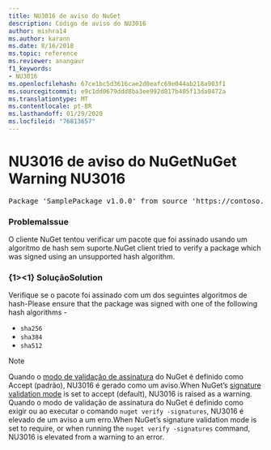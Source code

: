 ```yaml
---
title: NU3016 de aviso do NuGet
description: Código de aviso do NU3016
author: mishra14
ms.author: karann
ms.date: 8/16/2018
ms.topic: reference
ms.reviewer: anangaur
f1_keywords:
- NU3016
ms.openlocfilehash: 67ce1bc5d3616cae2d0eafc69e044ab218a903f1
ms.sourcegitcommit: e9c1dd0679ddd8ba3ee992d817b405f13da0472a
ms.translationtype: MT
ms.contentlocale: pt-BR
ms.lasthandoff: 01/29/2020
ms.locfileid: "76813657"
---
```

# <a name="nuget-warning-nu3016"></a><span data-ttu-id="d5719-103">NU3016 de aviso do NuGet</span><span class="sxs-lookup"><span data-stu-id="d5719-103">NuGet Warning NU3016</span></span>

<pre>Package 'SamplePackage v1.0.0' from source 'https://contoso.com/index.json': The package hash uses an unsupported hash algorithm.</pre>

### <a name="issue"></a><span data-ttu-id="d5719-104">Problema</span><span class="sxs-lookup"><span data-stu-id="d5719-104">Issue</span></span>

<span data-ttu-id="d5719-105">O cliente NuGet tentou verificar um pacote que foi assinado usando um algoritmo de hash sem suporte.</span><span class="sxs-lookup"><span data-stu-id="d5719-105">NuGet client tried to verify a package which was signed using an unsupported hash algorithm.</span></span>


### <a name="solution"></a><span data-ttu-id="d5719-106">{1&gt;&lt;1} Solução</span><span class="sxs-lookup"><span data-stu-id="d5719-106">Solution</span></span>

<span data-ttu-id="d5719-107">Verifique se o pacote foi assinado com um dos seguintes algoritmos de hash-</span><span class="sxs-lookup"><span data-stu-id="d5719-107">Please ensure that the package was signed  with one of the following hash algorithms -</span></span> 
* `sha256`
* `sha384`
* `sha512`


> [!Note]
> <span data-ttu-id="d5719-108">Quando o [modo de validação de assinatura](../../consume-packages/installing-signed-packages.md#configure-package-signature-requirements) do NuGet é definido como Accept (padrão), NU3016 é gerado como um aviso.</span><span class="sxs-lookup"><span data-stu-id="d5719-108">When NuGet’s [signature validation mode](../../consume-packages/installing-signed-packages.md#configure-package-signature-requirements) is set to accept (default), NU3016 is raised as a warning.</span></span> <span data-ttu-id="d5719-109">Quando o modo de validação de assinatura do NuGet é definido como exigir ou ao executar o comando `nuget verify -signatures`, NU3016 é elevado de um aviso a um erro.</span><span class="sxs-lookup"><span data-stu-id="d5719-109">When NuGet’s signature validation mode is set to require, or when running the `nuget verify -signatures` command, NU3016 is elevated from a warning to an error.</span></span> 
